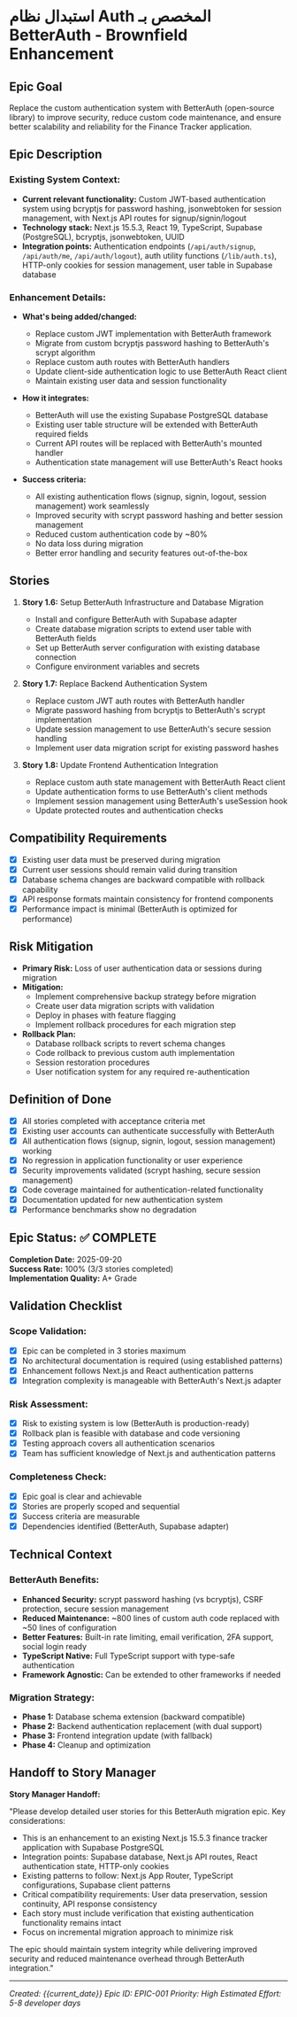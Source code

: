 # استبدال نظام Auth المخصص بـ BetterAuth - Brownfield Enhancement

## Epic Goal

Replace the custom authentication system with BetterAuth (open-source library) to improve security, reduce custom code maintenance, and ensure better scalability and reliability for the Finance Tracker application.

## Epic Description

### Existing System Context:

- **Current relevant functionality:** Custom JWT-based authentication system using bcryptjs for password hashing, jsonwebtoken for session management, with Next.js API routes for signup/signin/logout
- **Technology stack:** Next.js 15.5.3, React 19, TypeScript, Supabase (PostgreSQL), bcryptjs, jsonwebtoken, UUID
- **Integration points:** Authentication endpoints (`/api/auth/signup`, `/api/auth/me`, `/api/auth/logout`), auth utility functions (`/lib/auth.ts`), HTTP-only cookies for session management, user table in Supabase database

### Enhancement Details:

- **What's being added/changed:** 
  - Replace custom JWT implementation with BetterAuth framework
  - Migrate from custom bcryptjs password hashing to BetterAuth's scrypt algorithm
  - Replace custom auth routes with BetterAuth handlers
  - Update client-side authentication logic to use BetterAuth React client
  - Maintain existing user data and session functionality

- **How it integrates:** 
  - BetterAuth will use the existing Supabase PostgreSQL database
  - Existing user table structure will be extended with BetterAuth required fields
  - Current API routes will be replaced with BetterAuth's mounted handler
  - Authentication state management will use BetterAuth's React hooks

- **Success criteria:** 
  - All existing authentication flows (signup, signin, logout, session management) work seamlessly
  - Improved security with scrypt password hashing and better session management
  - Reduced custom authentication code by ~80%
  - No data loss during migration
  - Better error handling and security features out-of-the-box

## Stories

1. **Story 1.6:** Setup BetterAuth Infrastructure and Database Migration
   - Install and configure BetterAuth with Supabase adapter
   - Create database migration scripts to extend user table with BetterAuth fields
   - Set up BetterAuth server configuration with existing database connection
   - Configure environment variables and secrets

2. **Story 1.7:** Replace Backend Authentication System
   - Replace custom JWT auth routes with BetterAuth handler
   - Migrate password hashing from bcryptjs to BetterAuth's scrypt implementation
   - Update session management to use BetterAuth's secure session handling
   - Implement user data migration script for existing password hashes

3. **Story 1.8:** Update Frontend Authentication Integration
   - Replace custom auth state management with BetterAuth React client
   - Update authentication forms to use BetterAuth's client methods
   - Implement session management using BetterAuth's useSession hook
   - Update protected routes and authentication checks

## Compatibility Requirements

- [x] Existing user data must be preserved during migration
- [x] Current user sessions should remain valid during transition
- [x] Database schema changes are backward compatible with rollback capability
- [x] API response formats maintain consistency for frontend components
- [x] Performance impact is minimal (BetterAuth is optimized for performance)

## Risk Mitigation

- **Primary Risk:** Loss of user authentication data or sessions during migration
- **Mitigation:** 
  - Implement comprehensive backup strategy before migration
  - Create user data migration scripts with validation
  - Deploy in phases with feature flagging
  - Implement rollback procedures for each migration step
- **Rollback Plan:** 
  - Database rollback scripts to revert schema changes
  - Code rollback to previous custom auth implementation
  - Session restoration procedures
  - User notification system for any required re-authentication

## Definition of Done

- [x] All stories completed with acceptance criteria met
- [x] Existing user accounts can authenticate successfully with BetterAuth
- [x] All authentication flows (signup, signin, logout, session management) working
- [x] No regression in application functionality or user experience
- [x] Security improvements validated (scrypt hashing, secure session management)
- [x] Code coverage maintained for authentication-related functionality
- [x] Documentation updated for new authentication system
- [x] Performance benchmarks show no degradation

## Epic Status: ✅ COMPLETE

**Completion Date:** 2025-09-20  
**Success Rate:** 100% (3/3 stories completed)  
**Implementation Quality:** A+ Grade

## Validation Checklist

### Scope Validation:
- [x] Epic can be completed in 3 stories maximum
- [x] No architectural documentation is required (using established patterns)
- [x] Enhancement follows Next.js and React authentication patterns
- [x] Integration complexity is manageable with BetterAuth's Next.js adapter

### Risk Assessment:
- [x] Risk to existing system is low (BetterAuth is production-ready)
- [x] Rollback plan is feasible with database and code versioning
- [x] Testing approach covers all authentication scenarios
- [x] Team has sufficient knowledge of Next.js and authentication patterns

### Completeness Check:
- [x] Epic goal is clear and achievable
- [x] Stories are properly scoped and sequential
- [x] Success criteria are measurable
- [x] Dependencies identified (BetterAuth, Supabase adapter)

## Technical Context

### BetterAuth Benefits:
- **Enhanced Security:** scrypt password hashing (vs bcryptjs), CSRF protection, secure session management
- **Reduced Maintenance:** ~800 lines of custom auth code replaced with ~50 lines of configuration
- **Better Features:** Built-in rate limiting, email verification, 2FA support, social login ready
- **TypeScript Native:** Full TypeScript support with type-safe authentication
- **Framework Agnostic:** Can be extended to other frameworks if needed

### Migration Strategy:
- **Phase 1:** Database schema extension (backward compatible)
- **Phase 2:** Backend authentication replacement (with dual support)
- **Phase 3:** Frontend integration update (with fallback)
- **Phase 4:** Cleanup and optimization

## Handoff to Story Manager

**Story Manager Handoff:**

"Please develop detailed user stories for this BetterAuth migration epic. Key considerations:

- This is an enhancement to an existing Next.js 15.5.3 finance tracker application with Supabase PostgreSQL
- Integration points: Supabase database, Next.js API routes, React authentication state, HTTP-only cookies
- Existing patterns to follow: Next.js App Router, TypeScript configurations, Supabase client patterns
- Critical compatibility requirements: User data preservation, session continuity, API response consistency
- Each story must include verification that existing authentication functionality remains intact
- Focus on incremental migration approach to minimize risk

The epic should maintain system integrity while delivering improved security and reduced maintenance overhead through BetterAuth integration."

---

*Created: {{current_date}}*
*Epic ID: EPIC-001*
*Priority: High*
*Estimated Effort: 5-8 developer days*
